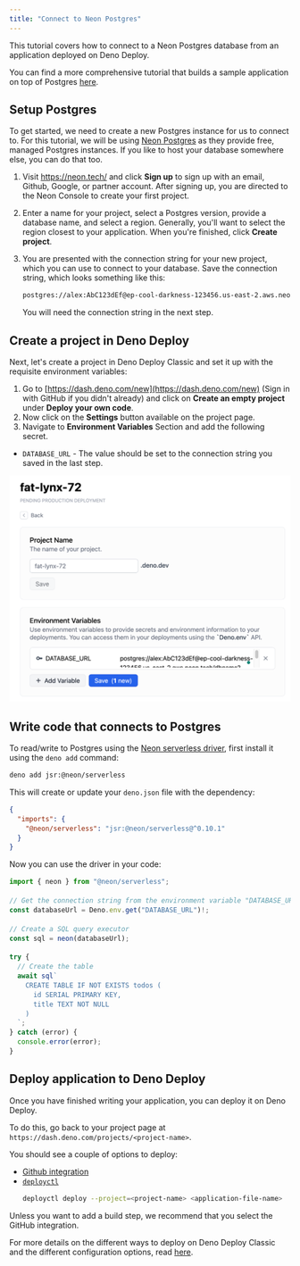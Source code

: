```yaml
---
title: "Connect to Neon Postgres"
---
```


This tutorial covers how to connect to a Neon Postgres database from an
application deployed on Deno Deploy.

You can find a more comprehensive tutorial that builds a sample application on
top of Postgres [here](../tutorials/tutorial-postgres).

## Setup Postgres

To get started, we need to create a new Postgres instance for us to connect to.
For this tutorial, we will be using [Neon Postgres](https://neon.tech/) as they
provide free, managed Postgres instances. If you like to host your database
somewhere else, you can do that too.

1. Visit https://neon.tech/ and click **Sign up** to sign up with an email,
   Github, Google, or partner account. After signing up, you are directed to the
   Neon Console to create your first project.
2. Enter a name for your project, select a Postgres version, provide a database
   name, and select a region. Generally, you'll want to select the region
   closest to your application. When you're finished, click **Create project**.
3. You are presented with the connection string for your new project, which you
   can use to connect to your database. Save the connection string, which looks
   something like this:

   ```sh
   postgres://alex:AbC123dEf@ep-cool-darkness-123456.us-east-2.aws.neon.tech/dbname?sslmode=require
   ```

   You will need the connection string in the next step.

## Create a project in Deno Deploy

Next, let's create a project in Deno Deploy Classic and set it up with the
requisite environment variables:

1. Go to [https://dash.deno.com/new](https://dash.deno.com/new) (Sign in with
   GitHub if you didn't already) and click on **Create an empty project** under
   **Deploy your own code**.
2. Now click on the **Settings** button available on the project page.
3. Navigate to **Environment Variables** Section and add the following secret.

- `DATABASE_URL` - The value should be set to the connection string you saved in
  the last step.

![postgres_env_variable](../docs-images/neon_postgres_env_variable.png)

## Write code that connects to Postgres

To read/write to Postgres using the
[Neon serverless driver](https://deno.com/blog/neon-on-jsr), first install it
using the `deno add` command:

```sh
deno add jsr:@neon/serverless
```

This will create or update your `deno.json` file with the dependency:

```json
{
  "imports": {
    "@neon/serverless": "jsr:@neon/serverless@^0.10.1"
  }
}
```

Now you can use the driver in your code:

```ts
import { neon } from "@neon/serverless";

// Get the connection string from the environment variable "DATABASE_URL"
const databaseUrl = Deno.env.get("DATABASE_URL")!;

// Create a SQL query executor
const sql = neon(databaseUrl);

try {
  // Create the table
  await sql`
    CREATE TABLE IF NOT EXISTS todos (
      id SERIAL PRIMARY KEY,
      title TEXT NOT NULL
    )
  `;
} catch (error) {
  console.error(error);
}
```

## Deploy application to Deno Deploy

Once you have finished writing your application, you can deploy it on Deno
Deploy.

To do this, go back to your project page at
`https://dash.deno.com/projects/<project-name>`.

You should see a couple of options to deploy:

- [Github integration](ci_github)
- [`deployctl`](./deployctl.md)
  ```sh
  deployctl deploy --project=<project-name> <application-file-name>
  ```

Unless you want to add a build step, we recommend that you select the GitHub
integration.

For more details on the different ways to deploy on Deno Deploy Classic and the
different configuration options, read [here](how-to-deploy).
